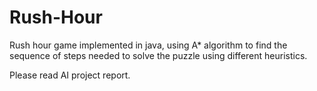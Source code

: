 # Rush-Hour
Rush hour game implemented in java, using A* algorithm to find the sequence of steps needed to solve the puzzle using different heuristics.

Please read AI project report.
